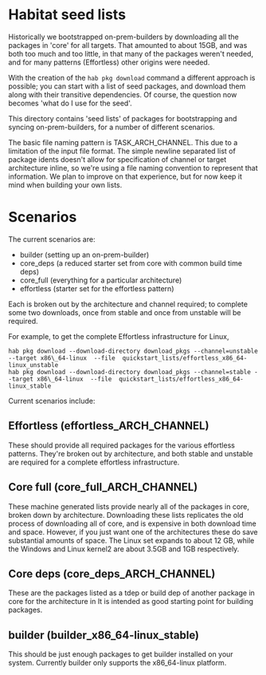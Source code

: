 # Habitat seed lists


Historically we bootstrapped on-prem-builders by downloading all the packages in 'core'
for all targets. That amounted to about 15GB, and was both too much and too little, in that many of
the packages weren't needed, and for many patterns (Effortless) other origins were needed.

With the creation of the `hab pkg download` command a different approach is possible; you can start
with a list of seed packages, and download them along with their transitive dependencies. Of course,
the question now becomes 'what do I use for the seed'.

This directory contains 'seed lists' of packages for bootstrapping and syncing on-prem-builders, for
a number of different scenarios. 

The basic file naming pattern is TASK\_ARCH\_CHANNEL. This due to a limitation of the input file
format. The simple newline separated list of package idents doesn't allow for specification of
channel or target architecture inline, so we're using a file naming convention to represent that
information. We plan to improve on that experience, but for now keep
it mind when building your own lists.

# Scenarios

The current scenarios are:
* builder (setting up an on-prem-builder)
* core_deps (a reduced starter set from core with common build time deps)
* core_full (everything for a particular architecture)
* effortless (starter set for the effortless pattern)

Each is	broken out by the architecture and channel required; to	complete some two downloads, once
from stable and once from unstable will be required.

For example, to	get the	complete Effortless infrastructure for Linux,
```
hab pkg download --download-directory download_pkgs --channel=unstable --target x86\_64-linux  --file  quickstart_lists/effortless_x86_64-linux_unstable
hab pkg download --download-directory download_pkgs --channel=stable --target x86\_64-linux  --file  quickstart_lists/effortless_x86_64-linux_stable
```

Current scenarios include:

## Effortless (effortless_ARCH_CHANNEL)

These should provide all required packages for the various effortless patterns. They're broken out
by architecture, and both stable and unstable are required for a complete effortless infrastructure.

## Core full (core_full_ARCH_CHANNEL)

These machine generated lists provide nearly all of the packages in core, broken down by
architecture. Downloading these lists replicates the old process of downloading all of core, and is
expensive in both download time and space. However, if you just want one of the architectures these
do save substantial amounts of space. The Linux set expands to about 12 GB, while the Windows and
Linux kernel2 are about 3.5GB and 1GB respectively.

## Core deps (core_deps_ARCH_CHANNEL)

These are the packages listed as a tdep or build dep of another package in core for the architecture
in It is intended as good starting point for building packages.

## builder (builder_x86_64-linux_stable)

This should be just enough packages to get builder installed on your system. Currently builder only
supports the x86_64-linux platform.


